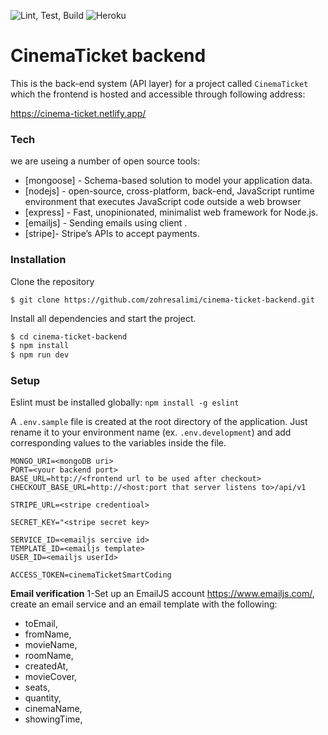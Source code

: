 ![Lint, Test, Build](https://github.com/zohresalimi/cinema-ticket-backend/workflows/Lint,%20Test,%20Build/badge.svg)
![Heroku](http://heroku-badge.herokuapp.com/?app=cinema-ticket-backend&style=flat&svg=1)

# CinemaTicket backend

This is the back-end system (API layer) for a project called `CinemaTicket` which the frontend is hosted and accessible through following address:

https://cinema-ticket.netlify.app/

### Tech

we are useing a number of open source tools:

- [mongoose] - Schema-based solution to model your application data.
- [nodejs] - open-source, cross-platform, back-end, JavaScript runtime environment that executes JavaScript code outside a web browser
- [express] - Fast, unopinionated, minimalist web framework for Node.js.
- [emailjs] - Sending emails using client .
- [stripe]- Stripe’s APIs to accept payments.

### Installation

Clone the repository

```
$ git clone https://github.com/zohresalimi/cinema-ticket-backend.git
```

Install all dependencies and start the project.

```sh
$ cd cinema-ticket-backend
$ npm install
$ npm run dev
```

### Setup

Eslint must be installed globally: `npm install -g eslint`

A `.env.sample` file is created at the root directory of the application. Just rename it to your environment name (ex. `.env.development`) and add corresponding values to the variables inside the file.

```
MONGO_URI=<mongoDB uri>
PORT=<your backend port>
BASE_URL=http://<frontend url to be used after checkout>
CHECKOUT_BASE_URL=http://<host:port that server listens to>/api/v1

STRIPE_URL=<stripe credentioal>

SECRET_KEY="<stripe secret key>

SERVICE_ID=<emailjs sercive id>
TEMPLATE_ID=<emailjs template>
USER_ID=<emailjs userId>

ACCESS_TOKEN=cinemaTicketSmartCoding
```

**Email verification**
1-Set up an EmailJS account https://www.emailjs.com/, create an email service and an email template with the following:

- toEmail,
- fromName,
- movieName,
- roomName,
- createdAt,
- movieCover,
- seats,
- quantity,
- cinemaName,
- showingTime,

